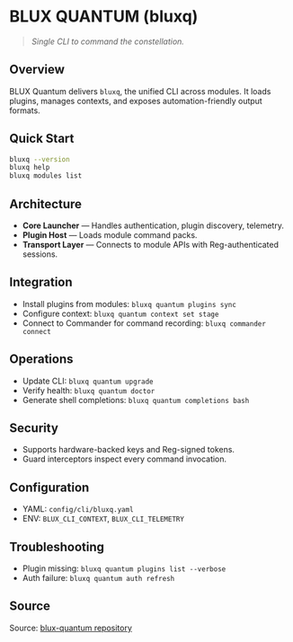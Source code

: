 # BLUX QUANTUM (bluxq)

> *Single CLI to command the constellation.*

## Overview
BLUX Quantum delivers `bluxq`, the unified CLI across modules. It loads plugins, manages contexts, and exposes automation-friendly output formats.

## Quick Start
```bash
bluxq --version
bluxq help
bluxq modules list
```

## Architecture
- **Core Launcher** — Handles authentication, plugin discovery, telemetry.
- **Plugin Host** — Loads module command packs.
- **Transport Layer** — Connects to module APIs with Reg-authenticated sessions.

## Integration
- Install plugins from modules: `bluxq quantum plugins sync`
- Configure context: `bluxq quantum context set stage`
- Connect to Commander for command recording: `bluxq commander connect`

## Operations
- Update CLI: `bluxq quantum upgrade`
- Verify health: `bluxq quantum doctor`
- Generate shell completions: `bluxq quantum completions bash`

## Security
- Supports hardware-backed keys and Reg-signed tokens.
- Guard interceptors inspect every command invocation.

## Configuration
- YAML: `config/cli/bluxq.yaml`
- ENV: `BLUX_CLI_CONTEXT`, `BLUX_CLI_TELEMETRY`

## Troubleshooting
- Plugin missing: `bluxq quantum plugins list --verbose`
- Auth failure: `bluxq quantum auth refresh`

## Source
Source: [blux-quantum repository](https://github.com/Outer-Void/blux-quantum)
